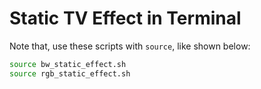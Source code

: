 # Static TV Effect in Terminal

Note that, use these scripts with ``source``, like shown below:

```bash
source bw_static_effect.sh 
source rgb_static_effect.sh 
```

